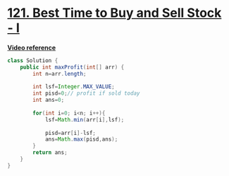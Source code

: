 # [**121. Best Time to Buy and Sell Stock - I**](https://leetcode.com/problems/best-time-to-buy-and-sell-stock/)
[**Video reference**](https://youtu.be/4YjEHmw1MX0)

```java
class Solution {
    public int maxProfit(int[] arr) {
        int n=arr.length;
                
        int lsf=Integer.MAX_VALUE;
        int pisd=0;// profit if sold today
        int ans=0;
        
        for(int i=0; i<n; i++){
            lsf=Math.min(arr[i],lsf);
            
            pisd=arr[i]-lsf;
            ans=Math.max(pisd,ans);
        }
        return ans;
    }
}
```


